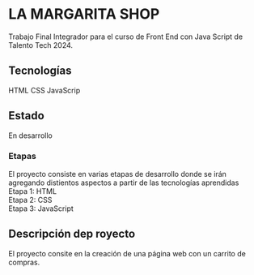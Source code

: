 <h1>LA MARGARITA SHOP</h1>
<p>Trabajo Final Integrador para el curso de Front End con Java Script de Talento Tech 2024.</p>
<h2>Tecnologías</h2>
<p>HTML CSS JavaScrip</p>
<h2>Estado</h2>
<p>En desarrollo</p>
<h3>Etapas</h3>
<p>El proyecto consiste en varias etapas de desarrollo donde se irán agregando distientos aspectos a partir de las tecnologías aprendidas
<br>
Etapa 1: HTML
<br>
Etapa 2: CSS
<br>
Etapa 3: JavaScript
</p>
<h2>Descripción dep royecto</h2>
<p>El proyecto consite en la creación de una página web con un carrito de compras.</p>
<br>
